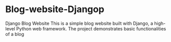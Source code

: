 # Blog-website-Djangop
Django Blog Website This is a simple blog website built with Django, a high-level Python web framework. The project demonstrates basic functionalities of a blog
